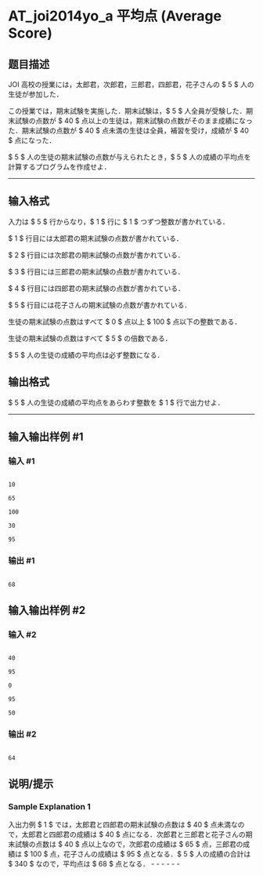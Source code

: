 # AT_joi2014yo_a 平均点 (Average Score)

## 题目描述

[problemUrl]: https://atcoder.jp/contests/joi2014yo/tasks/joi2014yo_a

JOI 高校の授業には，太郎君，次郎君，三郎君，四郎君，花子さんの $ 5 $ 人の生徒が参加した．

この授業では，期末試験を実施した．期末試験は，$ 5 $ 人全員が受験した．期末試験の点数が $ 40 $ 点以上の生徒は，期末試験の点数がそのまま成績になった．期末試験の点数が $ 40 $ 点未満の生徒は全員，補習を受け，成績が $ 40 $ 点になった．

$ 5 $ 人の生徒の期末試験の点数が与えられたとき，$ 5 $ 人の成績の平均点を計算するプログラムを作成せよ．

- - - - - -

## 输入格式

入力は $ 5 $ 行からなり，$ 1 $ 行に $ 1 $ つずつ整数が書かれている．  
$ 1 $ 行目には太郎君の期末試験の点数が書かれている．  
$ 2 $ 行目には次郎君の期末試験の点数が書かれている．  
$ 3 $ 行目には三郎君の期末試験の点数が書かれている．  
$ 4 $ 行目には四郎君の期末試験の点数が書かれている．  
$ 5 $ 行目には花子さんの期末試験の点数が書かれている．

生徒の期末試験の点数はすべて $ 0 $ 点以上 $ 100 $ 点以下の整数である．  
生徒の期末試験の点数はすべて $ 5 $ の倍数である．  
$ 5 $ 人の生徒の成績の平均点は必ず整数になる．

## 输出格式

$ 5 $ 人の生徒の成績の平均点をあらわす整数を $ 1 $ 行で出力せよ．

- - - - - -

## 输入输出样例 #1

### 输入 #1

```
10
65
100
30
95
```

### 输出 #1

```
68
```

## 输入输出样例 #2

### 输入 #2

```
40
95
0
95
50
```

### 输出 #2

```
64
```

## 说明/提示

### Sample Explanation 1

入出力例 $ 1 $ では，太郎君と四郎君の期末試験の点数は $ 40 $ 点未満なので，太郎君と四郎君の成績は $ 40 $ 点になる．次郎君と三郎君と花子さんの期末試験の点数は $ 40 $ 点以上なので，次郎君の成績は $ 65 $ 点，三郎君の成績は $ 100 $ 点，花子さんの成績は $ 95 $ 点となる．$ 5 $ 人の成績の合計は $ 340 $ なので，平均点は $ 68 $ 点となる． - - - - - -